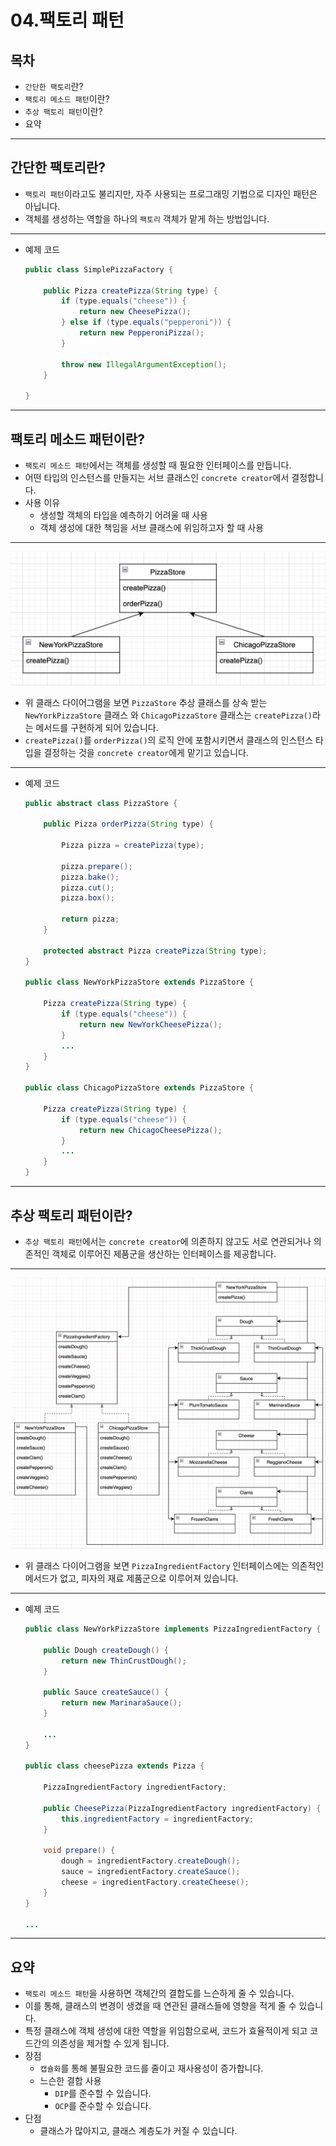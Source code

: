 # 04.팩토리 패턴
## 목차
 * `간단한 팩토리`란?
 * `팩토리 메소드 패턴`이란?
 * `추상 팩토리 패턴`이란?
 * 요약

------

## 간단한 팩토리란?
 * `팩토리 패턴`이라고도 불리지만, 자주 사용되는 프로그래밍 기법으로 디자인 패턴은 아닙니다.
 * 객체를 생성하는 역할을 하나의 `팩토리` 객체가 맡게 하는 방법입니다.

------

* 예제 코드
   ```java
   public class SimplePizzaFactory {
       
       public Pizza createPizza(String type) {
           if (type.equals("cheese")) {
               return new CheesePizza();
           } else if (type.equals("pepperoni")) {
               return new PepperoniPizza();
           }
  
           throw new IllegalArgumentException();
       }
  
   }
   ```

------

## 팩토리 메소드 패턴이란?
 * `팩토리 메소드 패턴`에서는 객체를 생성할 때 필요한 인터페이스를 만듭니다.
 * 어떤 타입의 인스턴스를 만들지는 서브 클래스인 `concrete creator`에서 결정합니다.
 * 사용 이유
   * 생성할 객체의 타입을 예측하기 어려울 때 사용
   * 객체 생성에 대한 책임을 서브 클래스에 위임하고자 할 때 사용

------

![class-diagram](../images/factory-pattern.png)
 * 위 클래스 다이어그램을 보면 `PizzaStore` 추상 클래스를 상속 받는 `NewYorkPizzaStore` 클래스 와 `ChicagoPizzaStore` 클래스는 `createPizza()`라는 메서드를 구현하게 되어 있습니다.
 * `createPizza()`를 `orderPizza()`의 로직 안에 포함시키면서 클래스의 인스턴스 타입을 결정하는 것을 `concrete creator`에게 맡기고 있습니다.

------

 * 예제 코드
    ```java
    public abstract class PizzaStore {
        
        public Pizza orderPizza(String type) {
            
            Pizza pizza = createPizza(type);
            
            pizza.prepare();
            pizza.bake();
            pizza.cut();
            pizza.box();
            
            return pizza;
        }
        
        protected abstract Pizza createPizza(String type);
    }
     
    public class NewYorkPizzaStore extends PizzaStore {
            
        Pizza createPizza(String type) {
            if (type.equals("cheese")) {
                return new NewYorkCheesePizza();  
            }
            ...
        }
    }
    
    public class ChicagoPizzaStore extends PizzaStore {
        
        Pizza createPizza(String type) {
            if (type.equals("cheese")) {
                return new ChicagoCheesePizza();  
            }
            ...
        }
    }
    ```

------

## 추상 팩토리 패턴이란?
 * `추상 팩토리 패턴`에서는 `concrete creator`에 의존하지 않고도 서로 연관되거나 의존적인 객체로 이루어진 제품군을 생산하는 인터페이스를 제공합니다.

------

![class-diagram](../images/abstract-factory-pattern.png)
 * 위 클래스 다이어그램을 보면 `PizzaIngredientFactory` 인터페이스에는 의존적인 메서드가 없고, 피자의 재료 제품군으로 이루어져 있습니다.

------

 * 예제 코드
    ```java
    public class NewYorkPizzaStore implements PizzaIngredientFactory {
        
        public Dough createDough() {
            return new ThinCrustDough();
        }
        
        public Sauce createSauce() {
            return new MarinaraSauce();
        }
        
        ...
    }
   
    public class cheesePizza extends Pizza {
        
        PizzaIngredientFactory ingredientFactory;
   
        public CheesePizza(PizzaIngredientFactory ingredientFactory) {
            this.ingredientFactory = ingredientFactory;
        }    
   
        void prepare() {
            dough = ingredientFactory.createDough();
            sauce = ingredientFactory.createSauce();
            cheese = ingredientFactory.createCheese();
        }
    }
   
    ...
    ```
   
------

## 요약
 * `팩토리 메소드 패턴`을 사용하면 객체간의 결합도를 느슨하게 줄 수 있습니다.
 * 이를 통해, 클래스의 변경이 생겼을 때 연관된 클래스들에 영향을 적게 줄 수 있습니다.
 * 특정 클래스에 객체 생성에 대한 역할을 위임함으로써, 코드가 효율적이게 되고 코드간의 의존성을 제거할 수 있게 됩니다.
 * 장점
   * `캡슐화`를 통해 불필요한 코드를 줄이고 재사용성이 증가합니다.
   * 느슨한 결합 사용
     * `DIP`를 준수할 수 있습니다.
     * `OCP`를 준수할 수 있습니다.
 * 단점
   * 클래스가 많아지고, 클래스 계층도가 커질 수 있습니다.
